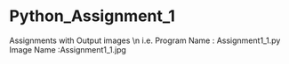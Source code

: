 # Python_Assignment_1
  Assignments with Output images \n
  i.e. Program Name : Assignment1_1.py 
       Image Name :Assignment1_1.jpg
